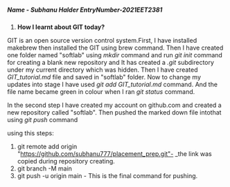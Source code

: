 ##### Name - Subhanu Halder    EntryNumber-2021EET2381


1. **How I learnt about GIT today?**

GIT is an open source version control system.First, I have installed makebrew then installed the GIT using brew command. Then I have created one folder named "softlab" using _mkdir_ command and run _git init_ command for creating a blank new repository and It has created a _.git_ subdirectory under my current directory which was hidden. Then I have created _GIT_tutorial.md_ file and saved in "softlab" folder. Now to change my updates into stage I have used _git add GIT_tutorial.md_ command. And the file name became green in colour when I ran _git status_ command. 

In the second step I have created my account on github.com and created a new repository called "softlab". Then pushed the marked down file intothat using  _git push_ command

using this steps:
1. git remote add origin "https://github.com/subhanu777/placement_prep.git"- _the link was copied during repository creating.
2. git branch -M main
3. git push -u origin main - This is the final command for pushing.



